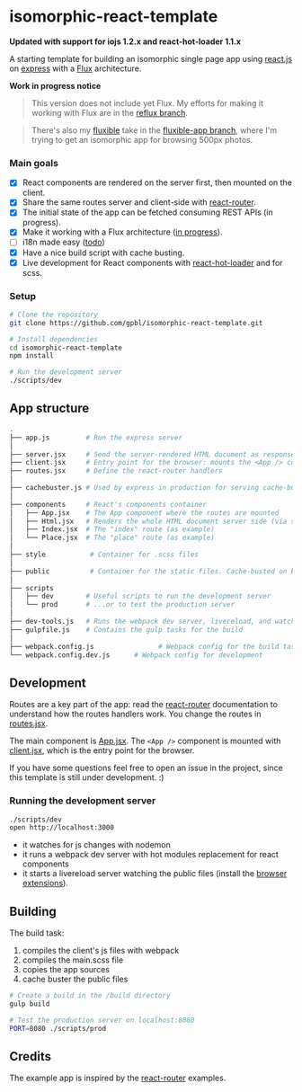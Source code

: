 # isomorphic-react-template

**Updated with support for iojs 1.2.x and react-hot-loader 1.1.x**

A starting template for building an isomorphic single page app using [react.js](http://www.reactjs.org) on [express](http://www.expressjs.com) with a [Flux](http://facebook.github.io/flux/) architecture.

**Work in progress notice**

> This version does not include yet Flux. My efforts for making it working with Flux are in the [reflux branch](https://github.com/gpbl/isomorphic-react-template/tree/reflux).

> There's also my [fluxible](https://github.com/yahoo/fluxible) take in the [fluxible-app branch](https://github.com/gpbl/isomorphic-react-template/tree/fluxible-app), where I'm trying to get an isomorphic app for browsing 500px photos.

### Main goals 

- [x] React components are rendered on the server first, then mounted on the client.
- [x] Share the same routes server and client-side with [react-router](https://github.com/rackt/react-router).
- [x] The initial state of the app can be fetched consuming REST APIs (in progress).
- [x] Make it working with a Flux architecture ([in progress](https://github.com/gpbl/isomorphic-react-template/issues/4)).
- [ ] i18n made easy  ([todo](https://github.com/gpbl/isomorphic-react-template/issues/2))
- [x] Have a nice build script with cache busting.
- [x] Live development for React components with [react-hot-loader](https://github.com/gaearon/react-hot-loader) and for scss.

### Setup

```bash
# Clone the repository
git clone https://github.com/gpbl/isomorphic-react-template.git

# Install dependencies
cd isomorphic-react-template
npm install

# Run the development server
./scripts/dev
```

## App structure

```bash
.
├── app.js         # Run the express server
│
├── server.jsx     # Send the server-rendered HTML document as response
├── client.jsx     # Entry point for the browser: mounts the <App /> component on document.body.
├── routes.jsx     # Define the react-router handlers 
│
├── cachebuster.js # Used by express in production for serving cache-busted URLs
│ 
├── components     # React's components container
│   ├── App.jsx    # The App component where the routes are mounted
│   ├── Html.jsx   # Renders the whole HTML document server side (via server.jsx)
│   ├── Index.jsx  # The "index" route (as example)
│   └── Place.jsx  # The "place" route (as example) 
│
├── style           # Container for .scss files
│
├── public          # Container for the static files. Cache-busted on build.
│
├── scripts
│   ├── dev        # Useful scripts to run the development server
│   └── prod       # ...or to test the production server
│
├── dev-tools.js   # Runs the webpack dev server, livereload, and watches for .scss changes
├── gulpfile.js    # Contains the gulp tasks for the build
│
├── webpack.config.js    			 # Webpack config for the build task
└── webpack.config.dev.js      # Webpack config for development

```

## Development 

Routes are a key part of the app: read the [react-router](https://github.com/rackt/react-router) documentation to understand how the routes handlers work. You change the routes in [routes.jsx](routes.jsx).

The main component is [App.jsx](components/App.jsx). The `<App />` component is mounted with [client.jsx](client.jsx), which is the entry point for the browser.

If you have some questions feel free to open an issue in the project, since this template is still under development. :)

### Running the development server

```bash
./scripts/dev
open http://localhost:3000
```

* it watches for js changes with nodemon
* it runs a webpack dev server with hot modules replacement for react components
* it starts a livereload server watching the public files (install the [browser extensions](http://feedback.livereload.com/knowledgebase/articles/86242-how-do-i-install-and-use-the-browser-extensions)).

## Building

The build task:

1. compiles the client's js files with webpack
2. compiles the main.scss file
2. copies the app sources
3. cache buster the public files

```bash
# Create a build in the /build directory
gulp build

# Test the production server on localhost:8080
PORT=8080 ./scripts/prod
```

## Credits

The example app is inspired by the [react-router](https://github.com/rackt/react-router) examples.
